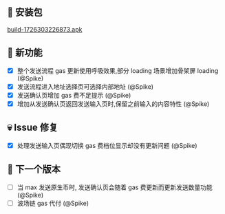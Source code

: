 ## 🚀 安装包

[build-1726303226873.apk](https://dalveywallet.s3.ap-northeast-1.amazonaws.com/release/apks/build-1726303226873.apk)

## 🎉 新功能

- [x] 整个发送流程 gas 更新使用呼吸效果,部分 loading 场景增加骨架屏 loading (@Spike)
- [x] 发送流程进入地址选择页可选择内部地址 (@Spike)
- [x] 发送确认页增加 gas 费不足提示 (@Spike)
- [x] 增加从发送确认页返回发送输入页时,保留之前输入的内容特性 (@Spike)

## 💀 Issue 修复

- [x] 处理发送输入页偶现切换 gas 费档位显示却没有更新问题 (@Spike)

## 📅 下一个版本

- [ ] 当 max 发送原生币时, 发送确认页会随着 gas 费更新而更新发送数量功能 (@Spike)
- [ ] 波场链 gas 代付 (@Spike)
